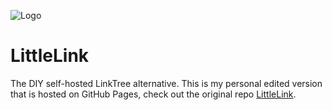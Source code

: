 ![Logo](https://cdn.cottle.cloud/GitHub/LittleLink/littlelink.gif)

# LittleLink
The DIY self-hosted LinkTree alternative. This is my personal edited version that is hosted on GitHub Pages, check out the original repo [LittleLink](https://github.com/sethcottle/littlelink).
